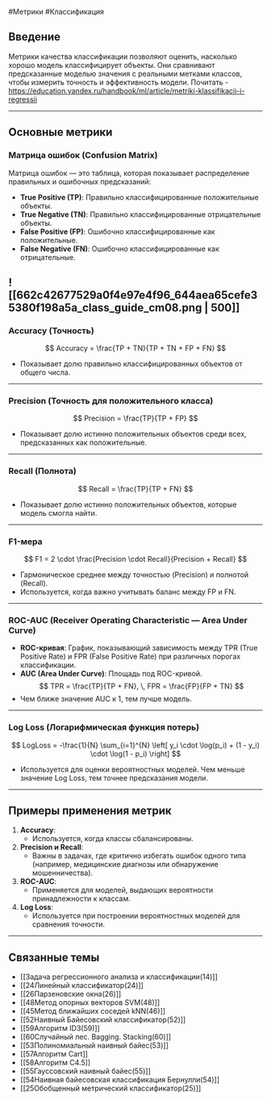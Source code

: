 #Метрики #Классификация
## Введение

Метрики качества классификации позволяют оценить, насколько хорошо модель классифицирует объекты. Они сравнивают предсказанные моделью значения с реальными метками классов, чтобы измерить точность и эффективность модели.
Почитать - https://education.yandex.ru/handbook/ml/article/metriki-klassifikacii-i-regressii

---

## Основные метрики

### Матрица ошибок (Confusion Matrix)
Матрица ошибок — это таблица, которая показывает распределение правильных и ошибочных предсказаний:
- **True Positive (TP)**: Правильно классифицированные положительные объекты.
- **True Negative (TN)**: Правильно классифицированные отрицательные объекты.
- **False Positive (FP)**: Ошибочно классифицированные как положительные.
- **False Negative (FN)**: Ошибочно классифицированные как отрицательные.

![[662c42677529a0f4e97e4f96_644aea65cefe35380f198a5a_class_guide_cm08.png | 500]]
---

### Accuracy (Точность)
$$ Accuracy = \frac{TP + TN}{TP + TN + FP + FN} $$
- Показывает долю правильно классифицированных объектов от общего числа.

---

### Precision (Точность для положительного класса)
$$ Precision = \frac{TP}{TP + FP} $$
- Показывает долю истинно положительных объектов среди всех, предсказанных как положительные.

---

### Recall (Полнота)
$$ Recall = \frac{TP}{TP + FN} $$
- Показывает долю истинно положительных объектов, которые модель смогла найти.

---

### F1-мера
$$ F1 = 2 \cdot \frac{Precision \cdot Recall}{Precision + Recall} $$
- Гармоническое среднее между точностью (Precision) и полнотой (Recall).
- Используется, когда важно учитывать баланс между FP и FN.

---

### ROC-AUC (Receiver Operating Characteristic — Area Under Curve)
- **ROC-кривая**: График, показывающий зависимость между TPR (True Positive Rate) и FPR (False Positive Rate) при различных порогах классификации.
- **AUC (Area Under Curve)**: Площадь под ROC-кривой.
  $$
  TPR = \frac{TP}{TP + FN}, \, FPR = \frac{FP}{FP + TN}
  $$
- Чем ближе значение AUC к 1, тем лучше модель.

---

### Log Loss (Логарифмическая функция потерь)
$$ LogLoss = -\frac{1}{N} \sum_{i=1}^{N} \left[ y_i \cdot \log(p_i) + (1 - y_i) \cdot \log(1 - p_i) \right] $$
- Используется для оценки вероятностных моделей. Чем меньше значение Log Loss, тем точнее предсказания модели.

---

## Примеры применения метрик
1. **Accuracy**:
   - Используется, когда классы сбалансированы.
2. **Precision и Recall**:
   - Важны в задачах, где критично избегать ошибок одного типа (например, медицинские диагнозы или обнаружение мошенничества).
3. **ROC-AUC**:
   - Применяется для моделей, выдающих вероятности принадлежности к классам.
4. **Log Loss**:
   - Используется при построении вероятностных моделей для сравнения точности.

---

## Связанные темы
- [[Задача регрессионного анализа и классификации(14)]]
- [[24Линейный классификатор(24)]]
- [[26Парзеновские окна(26)]]
- [[48Метод опорных векторов SVM(48)]]
- [[45Метод ближайших соседей kNN(46)]]
- [[52Наивный Байесовский классификатор(52)]]
- [[59Алгоритм ID3(59)]]
- [[60Случайный лес. Bagging. Stacking(60)]]
- [[53Полиномиальный наивный байес(53)]]
- [[57Алгоритм Cart]]
- [[58Алгоритм С4.5]]
- [[55Гауссовский наивный байес(55)]]
- [[54Наивная байесовская классификация Бернулли(54)]]
- [[25Обобщенный метрический классификатор(25)]]